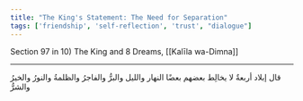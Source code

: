 ```yaml
---
title: "The King's Statement: The Need for Separation"
tags: ['friendship', 'self-reflection', 'trust', "dialogue"]
---
```


 Section 97 in 10) The King and 8 Dreams, [[Kalīla wa-Dimna]]

---
قال إبلاد أربعةٌ لا يخالِط بعضهم بعضًا النهار والليل والبرُّ والفاجرُ والظلمةُ والنورُ والخيرُ والشرُّ
